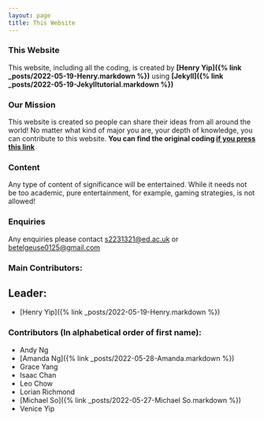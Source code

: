 ```yaml
---
layout: page
title: This Website
---
```


### This Website

This website, including all the coding, is created by **[Henry Yip]({% link _posts/2022-05-19-Henry.markdown %})** using **[Jekyll]({% link _posts/2022-05-19-Jekylltutorial.markdown %})**
### Our Mission
This website is created so people can share their ideas from all around the world! No matter what kind of major you are, your depth of knowledge, you can contribute to this website.  **You can find the original coding [if you press this link](https://github.com/Henry-Yip/Group-Project-VSCode)**

### Content
Any type of content of significance will be entertained. While it needs not be too academic, pure entertainment, for example, gaming strategies, is not allowed!

### Enquiries
Any enquiries please contact s2231321@ed.ac.uk or betelgeuse0125@gmail.com

### Main Contributors:
## Leader:
 - [Henry Yip]({% link _posts/2022-05-19-Henry.markdown %})

### Contributors (In alphabetical order of first name):
 - Andy Ng 
 - [Amanda Ng]({% link _posts/2022-05-28-Amanda.markdown %})
 - Grace Yang
 - Isaac Chan
 - Leo Chow
 - Lorian Richmond
 - [Michael So]({% link _posts/2022-05-27-Michael So.markdown %})
 - Venice Yip


